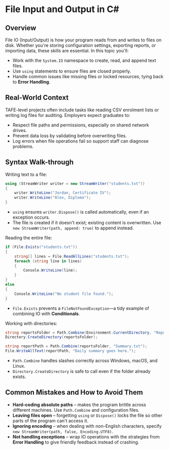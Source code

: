 # File Input and Output in C#

## Overview
File IO (Input/Output) is how your program reads from and writes to files on disk. Whether you're storing configuration settings, exporting reports, or importing data, these skills are essential. In this topic you'll:

- Work with the `System.IO` namespace to create, read, and append text files.
- Use `using` statements to ensure files are closed properly.
- Handle common issues like missing files or locked resources, tying back to **Error Handling**.

## Real-World Context
TAFE-level projects often include tasks like reading CSV enrolment lists or writing log files for auditing. Employers expect graduates to:

- Respect file paths and permissions, especially on shared network drives.
- Prevent data loss by validating before overwriting files.
- Log errors when file operations fail so support staff can diagnose problems.

## Syntax Walk-through
Writing text to a file:

```csharp
using (StreamWriter writer = new StreamWriter("students.txt"))
{
    writer.WriteLine("Jordan, Certificate IV");
    writer.WriteLine("Alex, Diploma");
}
```

- `using` ensures `writer.Dispose()` is called automatically, even if an exception occurs.
- The file is created if it doesn't exist; existing content is overwritten. Use `new StreamWriter(path, append: true)` to append instead.

Reading the entire file:

```csharp
if (File.Exists("students.txt"))
{
    string[] lines = File.ReadAllLines("students.txt");
    foreach (string line in lines)
    {
        Console.WriteLine(line);
    }
}
else
{
    Console.WriteLine("No student file found.");
}
```

- `File.Exists` prevents a `FileNotFoundException`—a tidy example of combining IO with **Conditionals**.

Working with directories:

```csharp
string reportsFolder = Path.Combine(Environment.CurrentDirectory, "Reports");
Directory.CreateDirectory(reportsFolder);

string reportPath = Path.Combine(reportsFolder, "Summary.txt");
File.WriteAllText(reportPath, "Daily summary goes here.");
```

- `Path.Combine` handles slashes correctly across Windows, macOS, and Linux.
- `Directory.CreateDirectory` is safe to call even if the folder already exists.

## Common Mistakes and How to Avoid Them
- **Hard-coding absolute paths** – makes the program brittle across different machines. Use `Path.Combine` and configuration files.
- **Leaving files open** – forgetting `using` or `Dispose()` locks the file so other parts of the program can't access it.
- **Ignoring encoding** – when dealing with non-English characters, specify `new StreamWriter(path, false, Encoding.UTF8)`.
- **Not handling exceptions** – wrap IO operations with the strategies from **Error Handling** to give friendly feedback instead of crashing.
